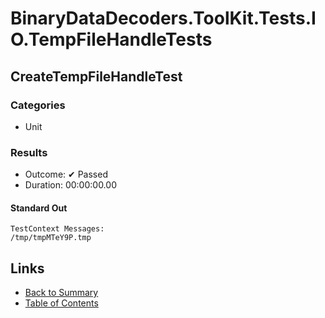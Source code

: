 # BinaryDataDecoders.ToolKit.Tests.IO.TempFileHandleTests

## CreateTempFileHandleTest

### Categories

* Unit

### Results

* Outcome: ✔ Passed
* Duration: 00:00:00.00

#### Standard Out

```
TestContext Messages:
/tmp/tmpMTeY9P.tmp
```

## Links

* [Back to Summary](../Summary.md)
* [Table of Contents](../../TOC.md)

